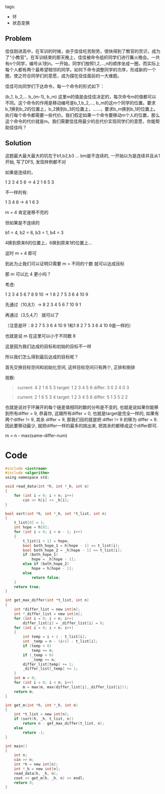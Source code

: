 tags:
- 环
- 状态变换

## Problem
佳佳刚进高中，在军训的时候，由于佳佳吃苦耐劳，很快得到了教官的赏识，成为了“小教官”。在军训结束的那天晚上，佳佳被命令组织同学们进行篝火晚会。一共有n个同学，编号从1到n。一开始，同学们按照1,2,…,n的顺序坐成一圈，而实际上每个人都有两个最希望相邻的同学。如何下命令调整同学的次序，形成新的一个圈，使之符合同学们的意愿，成为摆在佳佳面前的一大难题。

佳佳可向同学们下达命令，每一个命令的形式如下：

(b_1, b_2,... b_{m-1}, b_m)
这里m的值是由佳佳决定的，每次命令m的值都可以不同。这个命令的作用是移动编号是b_1,b_2,…, b_m的这m个同学的位置。要求b_1换到b_2的位置上，b_2换到b_3的位置上，……，要求b_m换到b_1的位置上。执行每个命令都需要一些代价。我们假定如果一个命令要移动m个人的位置，那么这个命令的代价就是m。我们需要佳佳用最少的总代价实现同学们的意愿，你能帮助佳佳吗？

## Solution

这题最大最大最大的坑在于b1,b2,b3 ... bm是不连续的, 一开始以为是连续并且从1开始, 写了DFS, 发现样例都不对

如果是连续的，

1 2 3 4 5 6 -> 4 2 1 6 5 3

不一样的有:

1 3 4 6 -> 4 1 6 3

m = 4 肯定是移不完的

但如果是不连续的

b1 = 4, b2 = 6, b3 = 1, b4 = 3

4换到原来6的位置上，6换到原来1的位置上...

这时 m = 4 即可

到此为止我们可以证明只需要 m = 不同的个数 就可以达成目标

那 m 可以比 4 更小吗？

考虑:

1 2 3 4 5 6 7 8 9 10 -> 1 8 2 7 5 3 6 4 10 9

先通过（10,8,1）-> 8 2 3 4 5 6 7 10 9 1

再通过（3,5,4,7） 就可以了

（注意是环：8 2 7 5 3 6 4 10 9 1和1 8 2 7 5 3 6 4 10 9是一样的）

也就是说 m 在这里可以小于不同数 8

这是因为我们达成的目标和初始的目标不一样

所以我们怎么得到最后达成的目标呢？

首先交换目标空间和初始化空间, 这样目标空间只有两个, 正排和倒排

观察:

>current: 4 2 1 6 5 3
>target:  1 2 3 4 5 6
>differ:  3 0 2 4 0 3


>current: 2 1 6 5 3 4
>target:  1 2 3 4 5 6
>differ:  5 1 3 5 2 2

也就是说对于环展开的每个链差值相同的数的分布是不变的, 也就是说如果你能移到所有differ = 9, 恭喜你, 这跟所有differ = 0, 也就是target是完全一样的, 如果有两个differ != 9, 其余 differ = 9, 那我们目的就是把 differ != 9 的移为 differ = 9. 因此要移动最少, 就把differ一样的最多的挑出来, 把其余的都移成这个differ即可. 

m = n - max(same-differ-num)

# Code

```c
#include <iostream>
#include <algorithm>
using namespace std;

void read_data(int *h, int *_h, int n)
{
    for (int i = 0; i < n; i++)
        cin >> h[i] >> _h[i];
}

bool sort(int *h, int *_h, int *t_list, int n)
{
    t_list[0] = 1;
    int hope = h[0];
    for (int i = 0; i < n - 1; i++)
    {
        t_list[i + 1] = hope;
        bool both_hope_1 = h[hope - 1] == t_list[i];
        bool both_hope_2 = _h[hope - 1] == t_list[i];
        if (both_hope_1)
            hope = _h[hope - 1];
        else if (both_hope_2)
            hope = h[hope - 1];
        else
            return false;
    }
    return true;
}

int get_max_differ(int *t_list, int n)
{
    int *differ_list = new int[n];
    int *_differ_list = new int[n];
    for (int i = 0; i < n; i++)
        differ_list[i] = _differ_list[i] = 0;
    for (int i = 0; i < n; i++)
    {
        int temp = i + 1 - t_list[i];
        int _temp = n - (i+1) - t_list[i];
        if (temp < 0)
            temp += n;
        if (_temp < 0)
            _temp += n;
        differ_list[temp] += 1;
        _differ_list[_temp] += 1;
    }
    int m = 0;
    for (int i = 0; i < n; i++)
        m = max(m, max(differ_list[i],_differ_list[i]));
    return m;
}

int get_m(int *h, int *_h, int n)
{
    int *t_list = new int[n];
    if (sort(h, _h, t_list, n))
        return n - get_max_differ(t_list, n);
    else
        return -1;
}

int main()
{
    int n;
    cin >> n;
    int *h = new int[n];
    int *_h = new int[n];
    read_data(h, _h, n);
    cout << get_m(h, _h, n) << endl;
    return 0;
}
```